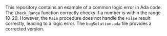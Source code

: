 This repository contains an example of a common logic error in Ada code. The `Check_Range` function correctly checks if a number is within the range 10-20. However, the `Main` procedure does not handle the `False` result correctly, leading to a logic error. The `bugSolution.ada` file provides a corrected version.